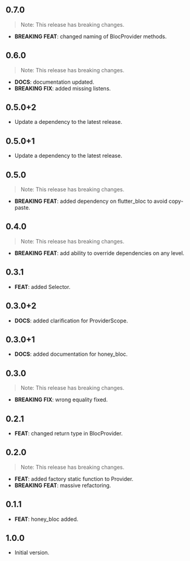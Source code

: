 ## 0.7.0

> Note: This release has breaking changes.

 - **BREAKING** **FEAT**: changed naming of BlocProvider methods.

## 0.6.0

> Note: This release has breaking changes.

 - **DOCS**: documentation updated.
 - **BREAKING** **FIX**: added missing listens.

## 0.5.0+2

 - Update a dependency to the latest release.

## 0.5.0+1

 - Update a dependency to the latest release.

## 0.5.0

> Note: This release has breaking changes.

 - **BREAKING** **FEAT**: added dependency on flutter_bloc to avoid copy-paste.

## 0.4.0

> Note: This release has breaking changes.

 - **BREAKING** **FEAT**: add ability to override dependencies on any level.

## 0.3.1

 - **FEAT**: added Selector.

## 0.3.0+2

 - **DOCS**: added clarification for ProviderScope.

## 0.3.0+1

 - **DOCS**: added documentation for honey_bloc.

## 0.3.0

> Note: This release has breaking changes.

 - **BREAKING** **FIX**: wrong equality fixed.

## 0.2.1

 - **FEAT**: changed return type in BlocProvider.

## 0.2.0

> Note: This release has breaking changes.

 - **FEAT**: added factory static function to Provider.
 - **BREAKING** **FEAT**: massive refactoring.

## 0.1.1

 - **FEAT**: honey_bloc added.

## 1.0.0

- Initial version.
